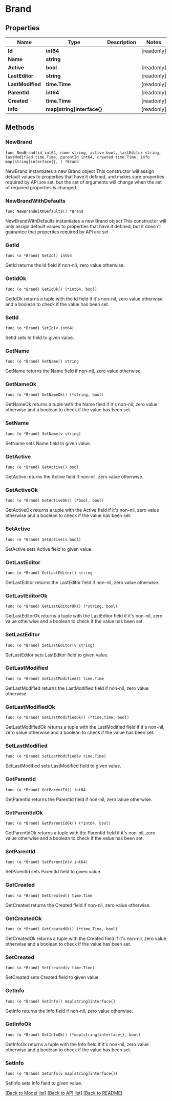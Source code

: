 # Brand

## Properties

Name | Type | Description | Notes
------------ | ------------- | ------------- | -------------
**Id** | **int64** |  | [readonly] 
**Name** | **string** |  | 
**Active** | **bool** |  | [readonly] 
**LastEditor** | **string** |  | [readonly] 
**LastModified** | **time.Time** |  | [readonly] 
**ParentId** | **int64** |  | [readonly] 
**Created** | **time.Time** |  | [readonly] 
**Info** | **map[string]interface{}** |  | [readonly] 

## Methods

### NewBrand

`func NewBrand(id int64, name string, active bool, lastEditor string, lastModified time.Time, parentId int64, created time.Time, info map[string]interface{}, ) *Brand`

NewBrand instantiates a new Brand object
This constructor will assign default values to properties that have it defined,
and makes sure properties required by API are set, but the set of arguments
will change when the set of required properties is changed

### NewBrandWithDefaults

`func NewBrandWithDefaults() *Brand`

NewBrandWithDefaults instantiates a new Brand object
This constructor will only assign default values to properties that have it defined,
but it doesn't guarantee that properties required by API are set

### GetId

`func (o *Brand) GetId() int64`

GetId returns the Id field if non-nil, zero value otherwise.

### GetIdOk

`func (o *Brand) GetIdOk() (*int64, bool)`

GetIdOk returns a tuple with the Id field if it's non-nil, zero value otherwise
and a boolean to check if the value has been set.

### SetId

`func (o *Brand) SetId(v int64)`

SetId sets Id field to given value.


### GetName

`func (o *Brand) GetName() string`

GetName returns the Name field if non-nil, zero value otherwise.

### GetNameOk

`func (o *Brand) GetNameOk() (*string, bool)`

GetNameOk returns a tuple with the Name field if it's non-nil, zero value otherwise
and a boolean to check if the value has been set.

### SetName

`func (o *Brand) SetName(v string)`

SetName sets Name field to given value.


### GetActive

`func (o *Brand) GetActive() bool`

GetActive returns the Active field if non-nil, zero value otherwise.

### GetActiveOk

`func (o *Brand) GetActiveOk() (*bool, bool)`

GetActiveOk returns a tuple with the Active field if it's non-nil, zero value otherwise
and a boolean to check if the value has been set.

### SetActive

`func (o *Brand) SetActive(v bool)`

SetActive sets Active field to given value.


### GetLastEditor

`func (o *Brand) GetLastEditor() string`

GetLastEditor returns the LastEditor field if non-nil, zero value otherwise.

### GetLastEditorOk

`func (o *Brand) GetLastEditorOk() (*string, bool)`

GetLastEditorOk returns a tuple with the LastEditor field if it's non-nil, zero value otherwise
and a boolean to check if the value has been set.

### SetLastEditor

`func (o *Brand) SetLastEditor(v string)`

SetLastEditor sets LastEditor field to given value.


### GetLastModified

`func (o *Brand) GetLastModified() time.Time`

GetLastModified returns the LastModified field if non-nil, zero value otherwise.

### GetLastModifiedOk

`func (o *Brand) GetLastModifiedOk() (*time.Time, bool)`

GetLastModifiedOk returns a tuple with the LastModified field if it's non-nil, zero value otherwise
and a boolean to check if the value has been set.

### SetLastModified

`func (o *Brand) SetLastModified(v time.Time)`

SetLastModified sets LastModified field to given value.


### GetParentId

`func (o *Brand) GetParentId() int64`

GetParentId returns the ParentId field if non-nil, zero value otherwise.

### GetParentIdOk

`func (o *Brand) GetParentIdOk() (*int64, bool)`

GetParentIdOk returns a tuple with the ParentId field if it's non-nil, zero value otherwise
and a boolean to check if the value has been set.

### SetParentId

`func (o *Brand) SetParentId(v int64)`

SetParentId sets ParentId field to given value.


### GetCreated

`func (o *Brand) GetCreated() time.Time`

GetCreated returns the Created field if non-nil, zero value otherwise.

### GetCreatedOk

`func (o *Brand) GetCreatedOk() (*time.Time, bool)`

GetCreatedOk returns a tuple with the Created field if it's non-nil, zero value otherwise
and a boolean to check if the value has been set.

### SetCreated

`func (o *Brand) SetCreated(v time.Time)`

SetCreated sets Created field to given value.


### GetInfo

`func (o *Brand) GetInfo() map[string]interface{}`

GetInfo returns the Info field if non-nil, zero value otherwise.

### GetInfoOk

`func (o *Brand) GetInfoOk() (*map[string]interface{}, bool)`

GetInfoOk returns a tuple with the Info field if it's non-nil, zero value otherwise
and a boolean to check if the value has been set.

### SetInfo

`func (o *Brand) SetInfo(v map[string]interface{})`

SetInfo sets Info field to given value.



[[Back to Model list]](../README.md#documentation-for-models) [[Back to API list]](../README.md#documentation-for-api-endpoints) [[Back to README]](../README.md)


